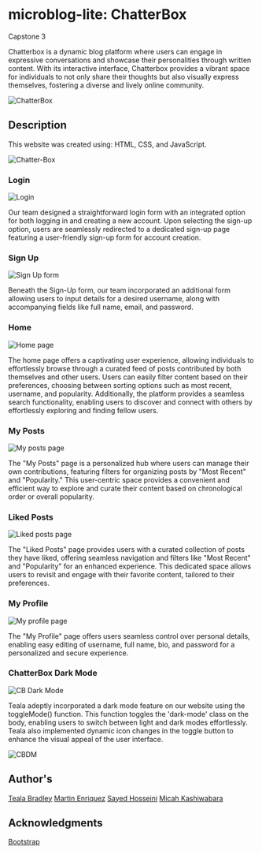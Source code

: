 # microblog-lite: ChatterBox
Capstone 3

Chatterbox is a dynamic blog platform where users can engage in expressive conversations and showcase their personalities through written content. With its interactive interface, Chatterbox provides a vibrant space for individuals to not only share their thoughts but also visually express themselves, fostering a diverse and lively online community.

![ChatterBox](Imgs&vids/chatter-box-logo.png)

## Description

This website was created using: HTML, CSS, and JavaScript. 

![Chatter-Box](Imgs&vids/CB1.PNG)

### Login

![Login](Imgs&vids/CBLogin.PNG)


Our team designed a straightforward login form with an integrated option for both logging in and creating a new account. Upon selecting the sign-up option, users are seamlessly redirected to a dedicated sign-up page featuring a user-friendly sign-up form for account creation.

### Sign Up
![Sign Up form](Imgs&vids/CBSignUp.PNG)

Beneath the Sign-Up form, our team incorporated an additional form allowing users to input details for a desired username, along with accompanying fields like full name, email, and password. 

### Home
![Home page](Imgs&vids/CBHome.PNG)


The home page offers a captivating user experience, allowing individuals to effortlessly browse through a curated feed of posts contributed by both themselves and other users. Users can easily filter content based on their preferences, choosing between sorting options such as most recent, username, and popularity. Additionally, the platform provides a seamless search functionality, enabling users to discover and connect with others by effortlessly exploring and finding fellow users.

### My Posts
![My posts page](Imgs&vids/CBMyPosts.PNG)

The "My Posts" page is a personalized hub where users can manage their own contributions, featuring filters for organizing posts by "Most Recent" and "Popularity." This user-centric space provides a convenient and efficient way to explore and curate their content based on chronological order or overall popularity.

### Liked Posts
![Liked posts page](Imgs&vids/CBLikedPosts.PNG)

The "Liked Posts" page provides users with a curated collection of posts they have liked, offering seamless navigation and filters like "Most Recent" and "Popularity" for an enhanced experience. This dedicated space allows users to revisit and engage with their favorite content, tailored to their preferences.

### My Profile
![My profile page](Imgs&vids/CBProfile.PNG)


The "My Profile" page offers users seamless control over personal details, enabling easy editing of username, full name, bio, and password for a personalized and secure experience.

### ChatterBox Dark Mode
![CB Dark Mode](Imgs&vids/CBDarkMode.PNG)

Teala adeptly incorporated a dark mode feature on our website using the toggleMode() function. This function toggles the 'dark-mode' class on the body, enabling users to switch between light and dark modes effortlessly. Teala also implemented dynamic icon changes in the toggle button to enhance the visual appeal of the user interface.

![CBDM](Imgs&vids/CBDM.PNG)


## Author's

 [Teala Bradley](https://github.com/Teala-B)
 [Martin Enriquez](https://github.com/TherealJGatsby) 
 [Sayed Hosseini](https://github.com/SayedRZA)
 [Micah Kashiwabara](https://github.com/micah-k98)
 
## Acknowledgments 

 [Bootstrap](https://getbootstrap.com/docs/4.1/components/forms/#inline-forms)

